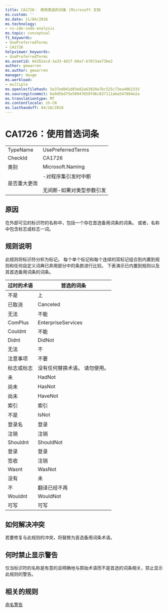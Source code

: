 ```yaml
---
title: CA1726： 使用首选的词条 |Microsoft 文档
ms.custom: ''
ms.date: 11/04/2016
ms.technology:
- vs-ide-code-analysis
ms.topic: conceptual
f1_keywords:
- UsePreferredTerms
- CA1726
helpviewer_keywords:
- UsePreferredTerms
ms.assetid: 642b2acd-3a33-4d1f-b0a7-67073ae73be2
author: gewarren
ms.author: gewarren
manager: douge
ms.workload:
- multiple
ms.openlocfilehash: 5e37ed041d03e82a63929a7bc525c73ea4062333
ms.sourcegitcommit: 6a9d5bd75e50947659fd6c837111a6a547884e2a
ms.translationtype: MT
ms.contentlocale: zh-CN
ms.lasthandoff: 04/16/2018
---
```

# <a name="ca1726-use-preferred-terms"></a>CA1726：使用首选词条
|||  
|-|-|  
|TypeName|UsePreferredTerms|  
|CheckId|CA1726|  
|类别|Microsoft.Naming|  
|是否重大更改|-对程序集引发时中断<br /><br /> 无间断-如果对类型参数引发|  
  
## <a name="cause"></a>原因  
 在外部可见的标识符的名称中，包括一个存在首选备用词条的词条。 或者，名称中包含标志或标志一词。  
  
## <a name="rule-description"></a>规则说明  
 此规则将标识符分析为标记。 每个单个标记和每个连续的双标记组合到内置到规则和任何自定义词典已弃用部分中的条款进行比较。 下表演示已内置到规则以及其首选备用词条的词条。  
  
|过时的术语|首选的词条|  
|-------------------|--------------------|  
|不是|上|  
|已取消|Canceled|  
|无法|不能|  
|ComPlus|EnterpriseServices|  
|Couldnt|不能|  
|Didnt|DidNot|  
|无法|不|  
|注意事项|不要|  
|标志或标志|没有任何替换术语。 请勿使用。|  
|未|HadNot|  
|尚未|HasNot|  
|尚未|HaveNot|  
|索引|索引|  
|不是|IsNot|  
|登录名|登录|  
|注销|注销|  
|Shouldnt|ShouldNot|  
|登录|登录|  
|签收|注销|  
|Wasnt|WasNot|  
|没有|未|  
|不|翻译已经不再|  
|Wouldnt|WouldNot|  
|可写|可写|  
  
## <a name="how-to-fix-violations"></a>如何解决冲突  
 若要修复与此规则的冲突，将替换为首选备用词条术语。  
  
## <a name="when-to-suppress-warnings"></a>何时禁止显示警告  
 仅当标识符的名称是有意的且明确地与原始术语而不是首选的词条相关，禁止显示此规则的警告。  
  
## <a name="related-rules"></a>相关的规则  
 [命名警告](../code-quality/naming-warnings.md)